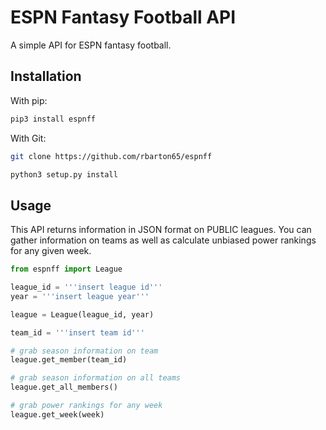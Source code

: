 ESPN Fantasy Football API
==============

A simple API for ESPN fantasy football.

Installation
------------
With pip:
```python
pip3 install espnff
```


With Git:

```bash
git clone https://github.com/rbarton65/espnff

python3 setup.py install
```

Usage
-----

This API returns information in JSON format on PUBLIC leagues. You can gather information on teams as well as calculate unbiased power rankings for any given week.

```python
from espnff import League

league_id = '''insert league id'''
year = '''insert league year'''

league = League(league_id, year)

team_id = '''insert team id'''

# grab season information on team
league.get_member(team_id)

# grab season information on all teams
league.get_all_members()

# grab power rankings for any week
league.get_week(week)
```
